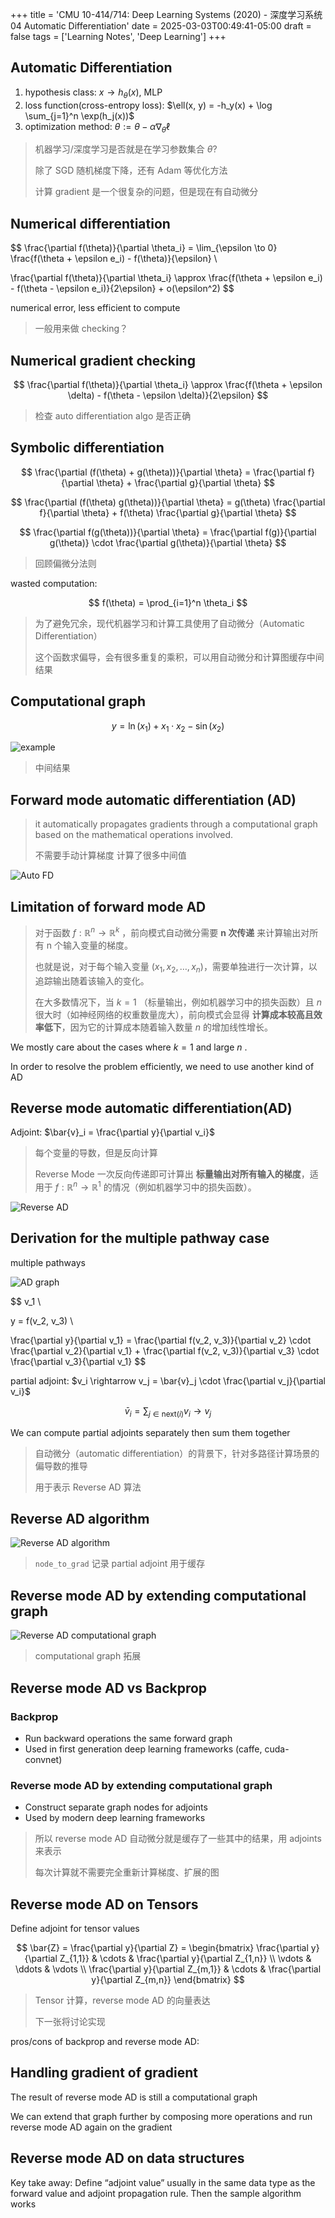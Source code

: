 +++
title = 'CMU 10-414/714: Deep Learning Systems (2020) - 深度学习系统 04 Automatic Differentiation'
date = 2025-03-03T00:49:41-05:00
draft = false
tags = ['Learning Notes', 'Deep Learning']
+++

## Automatic Differentiation

1. hypothesis class: $x \rightarrow h_\theta(x)$, MLP
2. loss function(cross-entropy loss): $\ell(x, y) = -h_y(x) + \log \sum_{j=1}^n \exp(h_j(x))$
3. optimization method: $\theta := \theta - \alpha \nabla_\theta \ell$

> 机器学习/深度学习是否就是在学习参数集合 $\theta$?
>
> 除了 SGD 随机梯度下降，还有 Adam 等优化方法
>
> 计算 gradient 是一个很复杂的问题，但是现在有自动微分

## Numerical differentiation

$$
\frac{\partial f(\theta)}{\partial \theta_i} = \lim_{\epsilon \to 0} \frac{f(\theta + \epsilon e_i) - f(\theta)}{\epsilon} \\

\frac{\partial f(\theta)}{\partial \theta_i} \approx \frac{f(\theta + \epsilon e_i) - f(\theta - \epsilon e_i)}{2\epsilon} + o(\epsilon^2)
$$

numerical error, less efficient to compute

> 一般用来做 checking？

## Numerical gradient checking

$$
\frac{\partial f(\theta)}{\partial \theta_i} \approx \frac{f(\theta + \epsilon \delta) - f(\theta - \epsilon \delta)}{2\epsilon}
$$

> 检查 auto differentiation algo 是否正确

## Symbolic differentiation

$$
   \frac{\partial (f(\theta) + g(\theta))}{\partial \theta}  = \frac{\partial f}{\partial \theta} + \frac{\partial g}{\partial \theta}
$$

$$
   \frac{\partial (f(\theta) g(\theta))}{\partial \theta}  = g(\theta) \frac{\partial f}{\partial \theta} + f(\theta) \frac{\partial g}{\partial \theta}
$$

$$
\frac{\partial f(g(\theta))}{\partial \theta} = \frac{\partial f(g)}{\partial g(\theta)} \cdot \frac{\partial g(\theta)}{\partial \theta}
$$

> 回顾偏微分法则

wasted computation:

$$
f(\theta) = \prod_{i=1}^n \theta_i
$$

> 为了避免冗余，现代机器学习和计算工具使用了自动微分（Automatic Differentiation）
>
> 这个函数求偏导，会有很多重复的乘积，可以用自动微分和计算图缓存中间结果

## Computational graph

$$
y = \ln(x_1) + x_1 \cdot x_2 - \sin(x_2)
$$

![example](https://s2.loli.net/2025/03/04/N42RenY3CyaGAdQ.png)

> 中间结果

## Forward mode automatic differentiation (AD)

> it automatically propagates gradients through a computational graph based on the mathematical operations involved.
>
> 不需要手动计算梯度 计算了很多中间值

![Auto FD](https://s2.loli.net/2025/03/04/LEeXckvCJfijVDu.png)

## Limitation of forward mode AD

> 对于函数 $f: \mathbb{R}^n \to \mathbb{R}^k$ ，前向模式自动微分需要 **n 次传递** 来计算输出对所有 n 个输入变量的梯度。
>
> 也就是说，对于每个输入变量 $(x_1, x_2, \ldots, x_n )$，需要单独进行一次计算，以追踪输出随着该输入的变化。
>
> 在大多数情况下，当 $k = 1$ （标量输出，例如机器学习中的损失函数）且 $n$ 很大时（如神经网络的权重数量庞大），前向模式会显得 **计算成本较高且效率低下**，因为它的计算成本随着输入数量 $n$ 的增加线性增长。

We mostly care about the cases where $k = 1$ and large $n$ .

In order to resolve the problem efficiently, we need to use another kind of AD

## Reverse mode automatic differentiation(AD)

Adjoint: $\bar{v}_i = \frac{\partial y}{\partial v_i}$

> 每个变量的导数，但是反向计算
>
> Reverse Mode 一次反向传递即可计算出 **标量输出对所有输入的梯度**，适用于 $f: \mathbb{R}^n \to \mathbb{R}^1$ 的情况（例如机器学习中的损失函数）。

![Reverse AD](https://s2.loli.net/2025/03/04/5aXTWZSC7oYfm9b.png)

## Derivation for the multiple pathway case

multiple pathways

![AD graph](https://s2.loli.net/2025/03/05/DZNw4Mo9rQHhaxe.png)

$$
v_1 \\

y = f(v_2, v_3) \\

\frac{\partial y}{\partial v_1} = \frac{\partial f(v_2, v_3)}{\partial v_2} \cdot \frac{\partial v_2}{\partial v_1} + \frac{\partial f(v_2, v_3)}{\partial v_3} \cdot \frac{\partial v_3}{\partial v_1}
$$

partial adjoint: $v_i \rightarrow v_j = \bar{v}_j \cdot \frac{\partial v_j}{\partial v_i}$

$$
\bar{v}_i = \sum_{j \in \text{next}(i)} v_i \rightarrow v_j
$$

We can compute partial adjoints separately then sum them together

> 自动微分（automatic differentiation）的背景下，针对多路径计算场景的偏导数的推导
>
> 用于表示 Reverse AD 算法

## Reverse AD algorithm

![Reverse AD algorithm](https://s2.loli.net/2025/03/05/OcvBqM12aYlnetx.png)

> `node_to_grad` 记录 partial adjoint 用于缓存

## Reverse mode AD by extending computational graph

![Reverse AD computational graph](https://s2.loli.net/2025/03/05/vd6tJCMYU9Qmgor.png)

> computational graph 拓展

## Reverse mode AD vs Backprop

### Backprop

- Run backward operations the same forward graph
- Used in first generation deep learning frameworks (caffe, cuda-convnet)

### Reverse mode AD by extending computational graph

- Construct separate graph nodes for adjoints
- Used by modern deep learning frameworks

> 所以 reverse mode AD 自动微分就是缓存了一些其中的结果，用 adjoints 来表示
>
> 每次计算就不需要完全重新计算梯度、扩展的图

## Reverse mode AD on Tensors

Define adjoint for tensor values

$$
\bar{Z} = \frac{\partial y}{\partial Z} =
\begin{bmatrix}
\frac{\partial y}{\partial Z_{1,1}} & \cdots & \frac{\partial y}{\partial Z_{1,n}} \\
\vdots & \ddots & \vdots \\
\frac{\partial y}{\partial Z_{m,1}} & \cdots & \frac{\partial y}{\partial Z_{m,n}}
\end{bmatrix}
$$

> Tensor 计算，reverse mode AD 的向量表达
>
> 下一张将讨论实现

pros/cons of backprop and reverse mode AD:

## Handling gradient of gradient

The result of reverse mode AD is still a computational graph

We can extend that graph further by composing more operations and run reverse mode AD again on the gradient

## Reverse mode AD on data structures

Key take away: Define “adjoint value” usually in the same data type as the forward value and
adjoint propagation rule. Then the sample algorithm works
